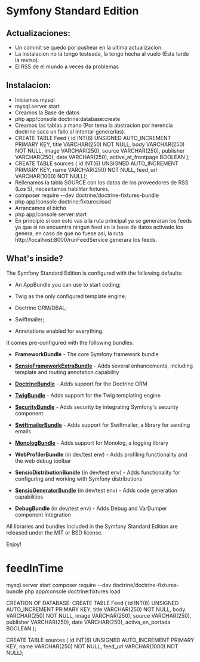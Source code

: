 Symfony Standard Edition
========================
Actualizaciones:
--------------
- Un commit se quedo por pushear en la ultima actualizacion.
- La instalacion no la tengo testeada, la tengo hecha al vuelo (Esta tarde la reviso).
- El RSS de el mundo a veces da problemas

Instalacion:
--------------
* Iniciamos mysql 
 * mysql.server start
* Creamos la Base de datos
 * php app/console doctrine:database:create
* Creamos las tablas a mano (Por tema la abstracion por herencia doctrine saca un fallo al intentar generarlas).
 * CREATE TABLE Feed (
     id INT(6) UNSIGNED AUTO_INCREMENT PRIMARY KEY,
     title VARCHAR(250) NOT NULL,
     body VARCHAR(250) NOT NULL,
     image VARCHAR(250),
     source VARCHAR(250),
     publisher VARCHAR(250),
     date VARCHAR(250),
     active_at_frontpage BOOLEAN
   );
 * CREATE TABLE sources ( id INT(6) UNSIGNED AUTO_INCREMENT PRIMARY KEY, name VARCHAR(250) NOT NULL, feed_url VARCHAR(1000) NOT NULL);
* Rellenamos la tabla SOURCE con los datos de los proveedores de RSS (Los 5), necesitamos habilitar fixtures.
 * composer require --dev doctrine/doctrine-fixtures-bundle
 * php app/console doctrine:fixtures:load
* Arrancamos el bicho
 * php app/console server:start
* En principio si con esto vas a la ruta principal ya se generaran los feeds ya que si no encuentra ningun feed en la base de datos activado los genera, en caso de que no fuese asi, la ruta: http://localhost:8000/runFeedService generara los feeds.



What's inside?
--------------

The Symfony Standard Edition is configured with the following defaults:

  * An AppBundle you can use to start coding;

  * Twig as the only configured template engine;

  * Doctrine ORM/DBAL;

  * Swiftmailer;

  * Annotations enabled for everything.

It comes pre-configured with the following bundles:

  * **FrameworkBundle** - The core Symfony framework bundle

  * [**SensioFrameworkExtraBundle**][6] - Adds several enhancements, including
    template and routing annotation capability

  * [**DoctrineBundle**][7] - Adds support for the Doctrine ORM

  * [**TwigBundle**][8] - Adds support for the Twig templating engine

  * [**SecurityBundle**][9] - Adds security by integrating Symfony's security
    component

  * [**SwiftmailerBundle**][10] - Adds support for Swiftmailer, a library for
    sending emails

  * [**MonologBundle**][11] - Adds support for Monolog, a logging library

  * **WebProfilerBundle** (in dev/test env) - Adds profiling functionality and
    the web debug toolbar

  * **SensioDistributionBundle** (in dev/test env) - Adds functionality for
    configuring and working with Symfony distributions

  * [**SensioGeneratorBundle**][13] (in dev/test env) - Adds code generation
    capabilities

  * **DebugBundle** (in dev/test env) - Adds Debug and VarDumper component
    integration

All libraries and bundles included in the Symfony Standard Edition are
released under the MIT or BSD license.

Enjoy!

[1]:  https://symfony.com/doc/2.8/book/installation.html
[6]:  https://symfony.com/doc/current/bundles/SensioFrameworkExtraBundle/index.html
[7]:  https://symfony.com/doc/2.8/book/doctrine.html
[8]:  https://symfony.com/doc/2.8/book/templating.html
[9]:  https://symfony.com/doc/2.8/book/security.html
[10]: https://symfony.com/doc/2.8/cookbook/email.html
[11]: https://symfony.com/doc/2.8/cookbook/logging/monolog.html
[13]: https://symfony.com/doc/2.8/bundles/SensioGeneratorBundle/index.html
# feedInTime
mysql.server start
composer require --dev doctrine/doctrine-fixtures-bundle
php app/console doctrine:fixtures:load

CREATION OF DATABASE:
  CREATE TABLE Feed (
    id INT(6) UNSIGNED AUTO_INCREMENT PRIMARY KEY,
    title VARCHAR(250) NOT NULL,
    body VARCHAR(250) NOT NULL,
    image VARCHAR(250),
    source VARCHAR(250),
    publisher VARCHAR(250),
    date VARCHAR(250),
    activa_en_portada BOOLEAN
  );

  CREATE TABLE sources ( id INT(6) UNSIGNED AUTO_INCREMENT PRIMARY KEY, name VARCHAR(250) NOT NULL, feed_url VARCHAR(1000) NOT NULL);
